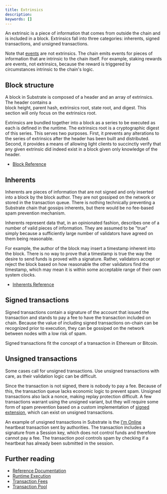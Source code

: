 ```yaml
---
title: Extrinsics
description:
keywords: []
---
```


An extrinsic is a piece of information that comes from outside the chain and is included in a block.
Extrinsics fall into three categories: inherents, signed transactions, and unsigned transactions.

Note that [events](/v3/runtime/events-and-errors) are not extrinsics. The chain emits events for pieces of
information that are intrinsic to the chain itself. For example, staking rewards are events, not
extrinsics, because the reward is triggered by circumstances intrinsic to the chain's logic.

## Block structure

A block in Substrate is composed of a header and an array of extrinsics. The header contains a  
block height, parent hash, extrinsics root, state root, and digest. This section will only focus on
the extrinsics root.

Extrinsics are bundled together into a block as a series to be executed as each is defined in the
runtime. The extrinsics root is a cryptographic digest of this series. This serves two purposes.
First, it prevents any alterations to the series of extrinsics after the header has been built and
distributed. Second, it provides a means of allowing light clients to succinctly verify that any
given extrinsic did indeed exist in a block given only knowledge of the header.

- [Block Reference](https://paritytech.github.io/substrate/master/sp_runtime/traits/trait.Block.html)

## Inherents

Inherents are pieces of information that are not signed and only inserted into a block by the block
author. They are not gossiped on the network or stored in the transaction queue. There is nothing
technically preventing a Substrate chain that gossips inherents, but there would be no fee-based
spam prevention mechanism.

Inherents represent data that, in an opinionated fashion, describes one of a number of valid pieces
of information. They are assumed to be "true" simply because a sufficiently large number of
validators have agreed on them being reasonable.

For example, the author of the block may insert a timestamp inherent into the block. There is no way
to prove that a timestamp is true the way the desire to send funds is proved with a signature.
Rather, validators accept or reject the block based on how reasonable the other validators find the
timestamp, which may mean it is within some acceptable range of their own system clocks.

- [Inherents Reference](https://paritytech.github.io/substrate/master/sp_inherents/index.html)

## Signed transactions

Signed transactions contain a signature of the account that issued the transaction and stands to pay
a fee to have the transaction included on chain. Because the value of including signed transactions
on-chain can be recognized prior to execution, they can be gossiped on the network between nodes
with a low risk of spam.

Signed transactions fit the concept of a transaction in Ethereum or Bitcoin.

## Unsigned transactions

Some cases call for unsigned transactions. Use unsigned transactions with care, as their validation
logic can be difficult.

Since the transaction is not signed, there is nobody to pay a fee. Because of this, the transaction
queue lacks economic logic to prevent spam. Unsigned transactions also lack a nonce, making replay
protection difficult. A few transactions warrant using the unsigned variant, but they will require
some form of spam prevention based on a custom implementation of
[signed extension](/v3/concepts/tx-pool#signed-extensions), which can exist on unsigned transactions.

An example of unsigned transactions in Substrate is the [I'm Online](/reference/frame-pallets#im-online)
heartbeat transaction sent by authorities. The transaction includes a signature from a Session key,
which does not control funds and therefore cannot pay a fee. The transaction pool controls spam by
checking if a heartbeat has already been submitted in the session.

## Further reading

- [Reference Documentation](https://paritytech.github.io/substrate/master/sp_runtime/traits/trait.Extrinsic.html)
- [Runtime Execution](/v3/concepts/execution)
- [Transaction Fees](/v3/runtime/weights-and-fees)
- [Transaction Pool](/v3/concepts/tx-pool)
